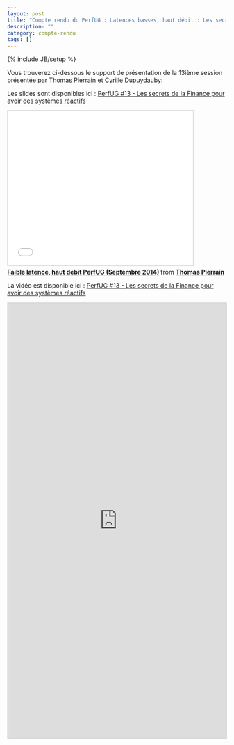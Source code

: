 ```yaml
---
layout: post
title: "Compte rendu du PerfUG : Latences basses, haut débit : Les secrets de la Finance pour avoir des systèmes réactifs"
description: ""
category: compte-rendu
tags: []
---
```

{% include JB/setup %} 

Vous trouverez ci-dessous le support de présentation de la 13ième session présentée par [Thomas Pierrain](http://tpierrain.blogspot.fr/) et [Cyrille Dupuydauby](http://dupdob.wordpress.com/):
<!-- more -->

Les slides sont disponibles ici : [PerfUG #13 - Les secrets de la Finance pour avoir des systèmes réactifs](http://fr.slideshare.net/ThomasPierrain/faible-latencehautdebit-perfugseptember2014)

<iframe src="//www.slideshare.net/slideshow/embed_code/39550276" width="427" height="356" frameborder="0" marginwidth="0" marginheight="0" scrolling="no" style="border:1px solid #CCC; border-width:1px; margin-bottom:5px; max-width: 100%;" allowfullscreen> </iframe> <div style="margin-bottom:5px"> <strong> <a href="https://fr.slideshare.net/ThomasPierrain/faible-latencehautdebit-perfugseptember2014" title="Faible latence, haut debit PerfUG (Septembre 2014)" target="_blank">Faible latence, haut debit PerfUG (Septembre 2014)</a> </strong> from <strong><a href="http://www.slideshare.net/ThomasPierrain" target="_blank">Thomas Pierrain</a></strong> </div>


La vidéo est disponible ici : [PerfUG #13 - Les secrets de la Finance pour avoir des systèmes réactifs](http://tv.octo.com/videos/les-secrets-de-la-finance-pour-avoir-des-systemes-reactifs)

<iframe src="http://tv.octo.com/videos/les-secrets-de-la-finance-pour-avoir-des-systemes-reactifs" width="862" height="1002" frameborder="0" marginwidth="0" marginheight="0" scrolling="yes" style="border:1px solid #CCC; border-width:1px; margin-bottom:5px; max-width: 100%;" allowfullscreen></iframe>

